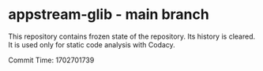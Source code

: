 # appstream-glib - main branch

This repository contains frozen state of the repository.
Its history is cleared. It is used only for static code
analysis with Codacy.

Commit Time: 1702701739